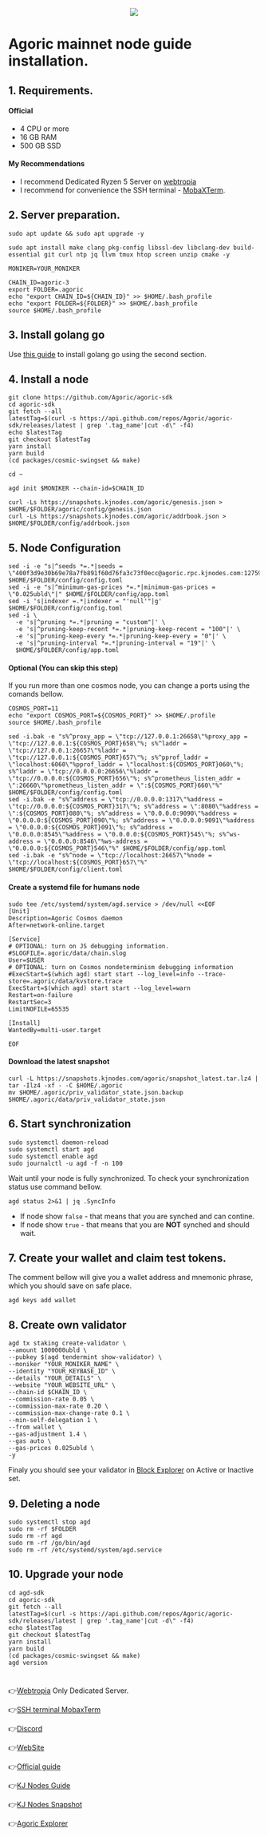 <p align="center">
 <img src="https://i.postimg.cc/4dRpshzT/Agoricjpg.jpg"/></a>
</p>

# Agoric mainnet node guide installation.

## 1. Requirements.
#### Official 
- 4 CPU or more
- 16 GB RAM
- 500 GB SSD
#### My Recommendations
- I recommend Dedicated Ryzen 5 Server on [webtropia](https://www.webtropia.com/?kwk=255074042020228216158042)
- I recommend for convenience the SSH terminal - [MobaXTerm](https://mobaxterm.mobatek.net/download.html).

## 2. Server preparation.
```
sudo apt update && sudo apt upgrade -y
```
```
sudo apt install make clang pkg-config libssl-dev libclang-dev build-essential git curl ntp jq llvm tmux htop screen unzip cmake -y
```
```
MONIKER=YOUR_MONIKER
```
```
CHAIN_ID=agoric-3
export FOLDER=.agoric
echo "export CHAIN_ID=${CHAIN_ID}" >> $HOME/.bash_profile
echo "export FOLDER=${FOLDER}" >> $HOME/.bash_profile
source $HOME/.bash_profile
```
## 3. Install golang go
Use [this guide](https://github.com/CryptoSailors/cryptosailors-tools/tree/main/Install%20Golang%20%22Go%22#2-if-you-installing-golang-go-on-clear-server-you-need-input-following-commands) to install golang go using the second section.

## 4. Install a node
```
git clone https://github.com/Agoric/agoric-sdk
cd agoric-sdk
git fetch --all
latestTag=$(curl -s https://api.github.com/repos/Agoric/agoric-sdk/releases/latest | grep '.tag_name'|cut -d\" -f4)
echo $latestTag
git checkout $latestTag
yarn install
yarn build
(cd packages/cosmic-swingset && make)
```
```
cd ~
```
```
agd init $MONIKER --chain-id=$CHAIN_ID
```
```
curl -Ls https://snapshots.kjnodes.com/agoric/genesis.json > $HOME/$FOLDER/agoric/config/genesis.json
curl -Ls https://snapshots.kjnodes.com/agoric/addrbook.json > $HOME/$FOLDER/config/addrbook.json
```

## 5. Node Configuration
```
sed -i -e "s|^seeds *=.*|seeds = \"400f3d9e30b69e78a7fb891f60d76fa3c73f0ecc@agoric.rpc.kjnodes.com:12759\"|" $HOME/$FOLDER/config/config.toml
sed -i -e "s|^minimum-gas-prices *=.*|minimum-gas-prices = \"0.025ubld\"|" $HOME/$FOLDER/config/app.toml
sed -i 's|indexer =.*|indexer = "'null'"|g' $HOME/$FOLDER/config/config.toml
sed -i \
  -e 's|^pruning *=.*|pruning = "custom"|' \
  -e 's|^pruning-keep-recent *=.*|pruning-keep-recent = "100"|' \
  -e 's|^pruning-keep-every *=.*|pruning-keep-every = "0"|' \
  -e 's|^pruning-interval *=.*|pruning-interval = "19"|' \
  $HOME/$FOLDER/config/app.toml
```

#### Optional (You can skip this step)
If you run more than one cosmos node, you can change a ports using the comands bellow.
```
COSMOS_PORT=11
echo "export COSMOS_PORT=${COSMOS_PORT}" >> $HOME/.profile
source $HOME/.bash_profile
```
```
sed -i.bak -e "s%^proxy_app = \"tcp://127.0.0.1:26658\"%proxy_app = \"tcp://127.0.0.1:${COSMOS_PORT}658\"%; s%^laddr = \"tcp://127.0.0.1:26657\"%laddr = \"tcp://127.0.0.1:${COSMOS_PORT}657\"%; s%^pprof_laddr = \"localhost:6060\"%pprof_laddr = \"localhost:${COSMOS_PORT}060\"%; s%^laddr = \"tcp://0.0.0.0:26656\"%laddr = \"tcp://0.0.0.0:${COSMOS_PORT}656\"%; s%^prometheus_listen_addr = \":26660\"%prometheus_listen_addr = \":${COSMOS_PORT}660\"%" $HOME/$FOLDER/config/config.toml
sed -i.bak -e "s%^address = \"tcp://0.0.0.0:1317\"%address = \"tcp://0.0.0.0:${COSMOS_PORT}317\"%; s%^address = \":8080\"%address = \":${COSMOS_PORT}080\"%; s%^address = \"0.0.0.0:9090\"%address = \"0.0.0.0:${COSMOS_PORT}090\"%; s%^address = \"0.0.0.0:9091\"%address = \"0.0.0.0:${COSMOS_PORT}091\"%; s%^address = \"0.0.0.0:8545\"%address = \"0.0.0.0:${COSMOS_PORT}545\"%; s%^ws-address = \"0.0.0.0:8546\"%ws-address = \"0.0.0.0:${COSMOS_PORT}546\"%" $HOME/$FOLDER/config/app.toml
sed -i.bak -e "s%^node = \"tcp://localhost:26657\"%node = \"tcp://localhost:${COSMOS_PORT}657\"%" $HOME/$FOLDER/config/client.toml
```

#### Create a systemd file for humans node
```
sudo tee /etc/systemd/system/agd.service > /dev/null <<EOF
[Unit]
Description=Agoric Cosmos daemon
After=network-online.target

[Service]
# OPTIONAL: turn on JS debugging information.
#SLOGFILE=.agoric/data/chain.slog
User=$USER
# OPTIONAL: turn on Cosmos nondeterminism debugging information
#ExecStart=$(which agd) start start --log_level=info --trace-store=.agoric/data/kvstore.trace
ExecStart=$(which agd) start start --log_level=warn
Restart=on-failure
RestartSec=3
LimitNOFILE=65535

[Install]
WantedBy=multi-user.target

EOF
```

#### Download the latest snapshot
```
curl -L https://snapshots.kjnodes.com/agoric/snapshot_latest.tar.lz4 | tar -Ilz4 -xf - -C $HOME/.agoric
mv $HOME/.agoric/priv_validator_state.json.backup $HOME/.agoric/data/priv_validator_state.json
```
                                                        
## 6. Start synchronization
```
sudo systemctl daemon-reload
sudo systemctl start agd
sudo systemctl enable agd
sudo journalctl -u agd -f -n 100
```
Wait until your node is fully synchronized. To check your synchronization status use command bellow.
```
agd status 2>&1 | jq .SyncInfo
```
- If node show `false` - that means that you are synched and can contine. 
- If node show `true` - that means that you are **NOT** synched and should wait.

## 7. Create your wallet and claim test tokens.
The comment bellow will give you a wallet address and mnemonic phrase, which you should save on safe place.
```
agd keys add wallet
```
## 8. Сreate own validator
```
agd tx staking create-validator \
--amount 1000000ubld \
--pubkey $(agd tendermint show-validator) \
--moniker "YOUR_MONIKER_NAME" \
--identity "YOUR_KEYBASE_ID" \
--details "YOUR_DETAILS" \
--website "YOUR_WEBSITE_URL" \
--chain-id $CHAIN_ID \
--commission-rate 0.05 \
--commission-max-rate 0.20 \
--commission-max-change-rate 0.1 \
--min-self-delegation 1 \
--from wallet \
--gas-adjustment 1.4 \
--gas auto \
--gas-prices 0.025ubld \
-y

```
Finaly you should see your validator in [Block Explorer](https://humans.explorers.guru/) on Active or Inactive set.

## 9. Deleting a node
```
sudo systemctl stop agd
sudo rm -rf $FOLDER
sudo rm -rf agd
sudo rm -rf /go/bin/agd
sudo rm -rf /etc/systemd/system/agd.service
```

## 10. Upgrade your node
```
cd agd-sdk
cd agoric-sdk
git fetch --all
latestTag=$(curl -s https://api.github.com/repos/Agoric/agoric-sdk/releases/latest | grep '.tag_name'|cut -d\" -f4)
echo $latestTag
git checkout $latestTag
yarn install
yarn build
(cd packages/cosmic-swingset && make)
agd version
```

#
👉[Webtropia](https://www.webtropia.com/?kwk=255074042020228216158042) Only Dedicated Server.

👉[SSH terminal MobaxTerm](https://mobaxterm.mobatek.net/download.html)

👉[Discord](https://discord.gg/agoric-585576150827532298)

👉[WebSite](https://agoric.com/)

👉[Official guide](https://github.com/Agoric/agoric-sdk)

👉[KJ Nodes Guide](https://services.kjnodes.com/mainnet/agoric/installation/)

👉[KJ Nodes Snapshot](https://services.kjnodes.com/mainnet/agoric/snapshot/)

👉[Agoric Explorer](https://agoric.explorers.guru/)
